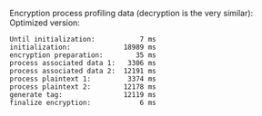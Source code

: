 Encryption process profiling data (decryption is the very similar):\
Optimized version:
```
Until initialization:           7 ms
initialization:             18989 ms
encryption preparation:        35 ms
process associated data 1:   3306 ms
process associated data 2:  12191 ms
process plaintext 1:         3374 ms
process plaintext 2:        12178 ms
generate tag:               12119 ms
finalize encryption:            6 ms
```
